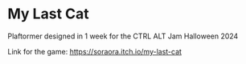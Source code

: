 # My Last Cat
Plaftormer designed in 1 week for the CTRL ALT Jam Halloween 2024

Link for the game:
https://soraora.itch.io/my-last-cat